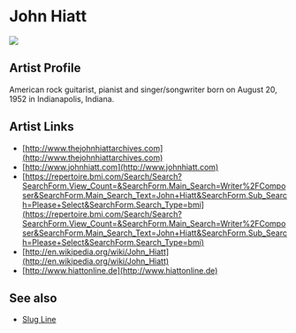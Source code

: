 # John Hiatt

![](../../asssets/artists/John_Hiatt.png)

## Artist Profile

American rock guitarist, pianist and singer/songwriter born on August 20, 1952 in Indianapolis, Indiana.

## Artist Links

- [http://www.thejohnhiattarchives.com](http://www.thejohnhiattarchives.com)
- [http://www.johnhiatt.com](http://www.johnhiatt.com)
- [https://repertoire.bmi.com/Search/Search?SearchForm.View_Count=&SearchForm.Main_Search=Writer%2FComposer&SearchForm.Main_Search_Text=John+Hiatt&SearchForm.Sub_Search=Please+Select&SearchForm.Search_Type=bmi](https://repertoire.bmi.com/Search/Search?SearchForm.View_Count=&SearchForm.Main_Search=Writer%2FComposer&SearchForm.Main_Search_Text=John+Hiatt&SearchForm.Sub_Search=Please+Select&SearchForm.Search_Type=bmi)
- [http://en.wikipedia.org/wiki/John_Hiatt](http://en.wikipedia.org/wiki/John_Hiatt)
- [http://www.hiattonline.de](http://www.hiattonline.de)


## See also

- [Slug Line](John_Hiatt-Slug_Line.md)
